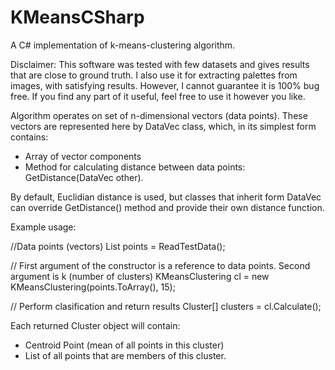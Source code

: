 # KMeansCSharp
A C# implementation of k-means-clustering algorithm.

Disclaimer:
This software was tested with few datasets and gives results that are close to ground truth.
I also use it for extracting palettes from images, with satisfying results.
However, I cannot guarantee it is 100% bug free.
If you find any part of it useful, feel free to use it however you like.



Algorithm operates on set of n-dimensional vectors (data points). 
These vectors are represented here by DataVec class, which, in its simplest form contains:

  - Array of vector components
  - Method for calculating distance between data points: GetDistance(DataVec other). 

By default, Euclidian distance is used, but classes that inherit form DataVec can override
GetDistance() method and provide their own distance function.

Example usage:

  //Data points (vectors)
  List<DataVec> points = ReadTestData();
  
  // First argument of the constructor is a reference to data points. Second argument is k (number of clusters)
  KMeansClustering cl = new KMeansClustering(points.ToArray(), 15);
  
  // Perform clasification and return results
  Cluster[] clusters =  cl.Calculate();
  

Each returned Cluster object will contain:
  
  - Centroid Point (mean of all points in this cluster)
  - List of all points that are members of this cluster.

